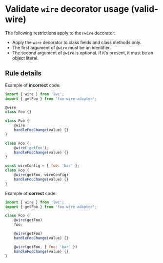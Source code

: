 # Validate `wire` decorator usage (valid-wire)

The following restrictions apply to the `@wire` decorator:

-   Apply the `wire` decorator to class fields and class methods only.
-   The first argument of `@wire` must be an identifier.
-   The second argument of `@wire` is optional. If it's present, it must be an object literal.

## Rule details

Example of **incorrect** code:

```js
import { wire } from 'lwc';
import { getFoo } from 'foo-wire-adapter';

@wire
class Foo {}

class Foo {
    @wire
    handleFooChange(value) {}
}

class Foo {
    @wire('getFoo');
    handleFooChange(value) {}
}

const wireConfig = { foo: 'bar' };
class Foo {
    @wire(getFoo, wireConfig)
    handleFooChange(value) {}
}
```

Example of **correct** code:

```js
import { wire } from 'lwc';
import { getFoo } from 'foo-wire-adapter';

class Foo {
    @wire(getFoo)
    foo;

    @wire(getFoo)
    handleFooChange(value) {}

    @wire(getFoo, { foo: 'bar' })
    handleFooChange(value) {}
}
```
